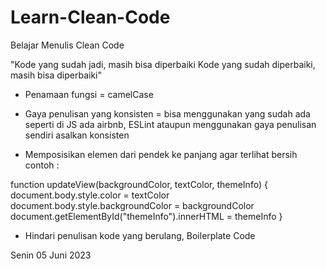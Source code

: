 # Learn-Clean-Code
Belajar Menulis Clean Code 

"Kode yang sudah jadi, masih bisa diperbaiki
    Kode yang sudah diperbaiki, masih bisa diperbaiki"

- Penamaan fungsi = camelCase

- Gaya penulisan yang konsisten = bisa menggunakan yang sudah ada 
seperti di JS ada airbnb, ESLint ataupun menggunakan gaya penulisan sendiri asalkan konsisten

- Memposisikan elemen dari pendek ke panjang agar terlihat bersih contoh :

function updateView(backgroundColor, textColor, themeInfo) {
    document.body.style.color = textColor                           
    document.body.style.backgroundColor = backgroundColor
    document.getElementById("themeInfo").innerHTML = themeInfo
}

- Hindari penulisan kode yang berulang, Boilerplate Code 

Senin 05 Juni 2023
